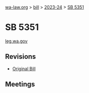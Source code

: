 [wa-law.org](/) > [bill](/bill/) > [2023-24](/bill/2023-24/) > [SB 5351](/bill/2023-24/sb/5351/)

# SB 5351
[leg.wa.gov](https://app.leg.wa.gov/billsummary?BillNumber=5351&Year=2023&Initiative=false)

## Revisions
* [Original Bill](1/)

## Meetings